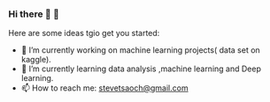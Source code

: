 ### Hi there 👋 :haircut:

Here are some ideas tgio get you started:

- 🔭 I’m currently working on machine learning projects( data set on kaggle).
- 🌱 I’m currently learning data analysis ,machine learning and Deep learning.
- 📫 How to reach me: stevetsaoch@gmail.com
